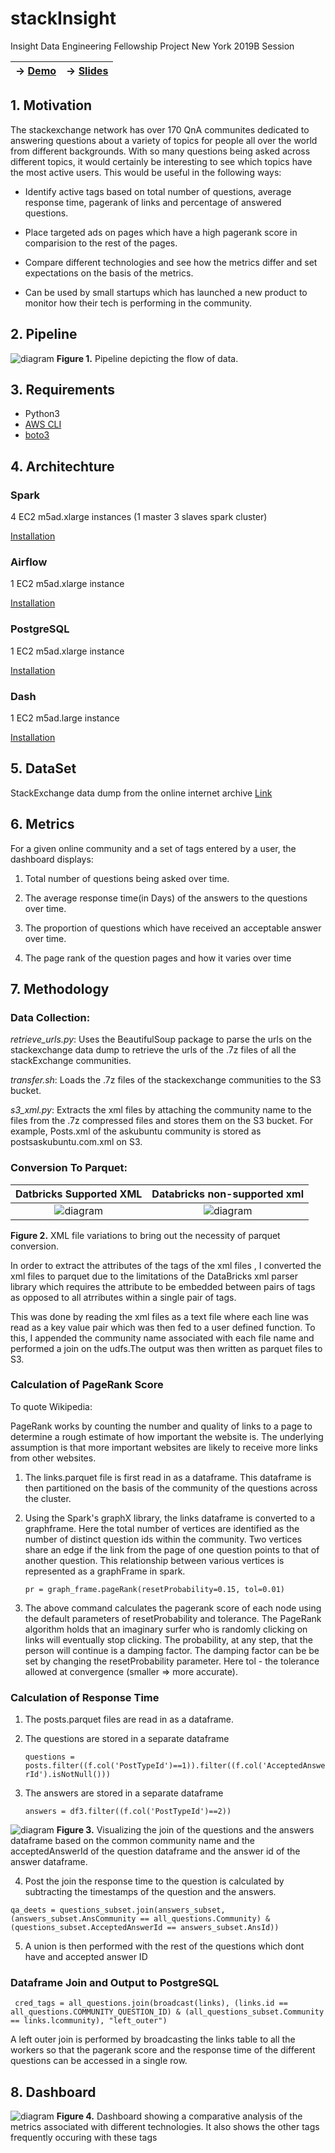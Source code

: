 # stackInsight

Insight Data Engineering Fellowship Project New York 2019B Session

| ->  [Demo](https://www.datalit.info)        |                ->  [Slides](https://docs.google.com/presentation/d/1Vxph2p5KekOKe9e2O7LTa55-IDVIYwcrO0I3Z2CUGKI/edit?usp=sharing)           |
| ------------- |:-------------:|


## 1. Motivation
The stackexchange network has over 170 QnA communites dedicated to answering questions about a variety of topics for people all over the world from different backgrounds. With so many questions being asked across different topics, it would certainly be interesting to see which topics have the most active users.
This would be useful in the following ways:
* Identify active tags based on total number of questions, average response time, pagerank of links and percentage of answered questions.

* Place targeted ads on pages which have a high pagerank score in comparision to the rest of the pages.

* Compare different technologies and see how the metrics differ and set expectations on the basis of the metrics.

* Can be used by small startups which has launched a new product to monitor how their tech is performing in the community.


## 2. Pipeline
![diagram](fig/pipeline.png)
__Figure 1.__ Pipeline depicting the flow of data.

## 3. Requirements
- Python3
- [AWS CLI](https://aws.amazon.com/cli/)
- [boto3](https://boto3.amazonaws.com/v1/documentation/api/latest/guide/quickstart.html#installation)

## 4. Architechture

### Spark

4 EC2 m5ad.xlarge instances (1 master 3 slaves spark cluster)

[Installation](https://blog.insightdatascience.com/simply-install-spark-cluster-mode-341843a52b88)

### Airflow

1 EC2 m5ad.xlarge instance

[Installation](https://blog.insightdatascience.com/scheduling-spark-jobs-with-airflow-4c66f3144660)

### PostgreSQL

1 EC2 m5ad.xlarge instance

[Installation](https://blog.insightdatascience.com/simply-install-postgresql-58c1e4ebf252)

### Dash
1 EC2 m5ad.large instance

[Installation](https://dash.plot.ly/installation)

## 5. DataSet
StackExchange data dump from the online internet archive [Link](https://archive.org/download/stackexchange) 

## 6. Metrics
For a given online community and a set of tags entered by a user, the dashboard displays:
1. Total number of questions being asked over time.

2. The average response time(in Days) of the answers to the questions over time.

3. The proportion of questions which have received an acceptable answer over time.

4. The page rank of the question pages and how it varies over time

## 7. Methodology

### Data Collection:

_retrieve_urls.py_: Uses the BeautifulSoup package to parse the urls on the stackexchange data dump to retrieve the urls of the .7z files of all the stackExchange communities.

_transfer.sh_: Loads the .7z files of the stackexchange communities to the S3 bucket.

_s3_xml.py_: Extracts the xml files by attaching the community name to the files from the .7z compressed files and stores them on the S3 bucket.
For example, Posts.xml of the askubuntu community is stored as postsaskubuntu.com.xml on S3.


### Conversion To Parquet:

 
Datbricks Supported XML    | Databricks non-supported xml
:-------------------------:|:-------------------------:
![diagram](fig/xml_parse.png)  |  ![diagram](fig/se_xml.png)


__Figure 2.__ XML file variations to bring out the necessity of parquet conversion.

In order to extract the attributes of the tags of the xml files , I converted the xml files to parquet due to the limitations of the DataBricks xml parser library which requires the attribute to be embedded between pairs of tags as opposed to all atrributes within a single pair of tags. 


This was done by reading the xml files as a text file where each line was read as a key value pair which was then fed to a user defined function. To this, I appended the community name associated with each file name and performed a join on the udfs.The output was then written as parquet files to S3.

### Calculation of PageRank Score

To quote Wikipedia:

PageRank works by counting the number and quality of links to a page to determine a rough estimate of how important the website is. The underlying assumption is that more important websites are likely to receive more links from other websites.

1. The links.parquet file is first read in as a dataframe. This dataframe is then partitioned on the basis of the community of the questions across the cluster. 
2. Using the Spark's graphX library, the links dataframe is converted to a graphframe. Here the total number of vertices are identified as the number of distinct question ids within the community. Two vertices share an edge if the link from the page of one question points to that of another question. This relationship between various vertices is represented as a graphFrame in spark.

   `pr = graph_frame.pageRank(resetProbability=0.15, tol=0.01)`

3. The above command calculates the pagerank score of each node using the default parameters of resetProbability and tolerance.
The PageRank algorithm holds that an imaginary surfer who is randomly clicking on links will eventually stop clicking. The probability, at any step, that the person will continue is a damping factor. The damping factor can be be set by changing the resetProbability parameter. Here tol - the tolerance allowed at convergence (smaller => more accurate).


### Calculation of Response Time



1. The posts.parquet files are read in as a dataframe.

2. The questions are stored in a separate dataframe

   `questions = posts.filter((f.col('PostTypeId')==1)).filter((f.col('AcceptedAnswerId').isNotNull()))`

3. The answers are stored in a separate dataframe

   `answers = df3.filter((f.col('PostTypeId')==2))`
  
![diagram](fig/rt.png)
__Figure 3.__ Visualizing the join of the questions and the answers dataframe based on the common community name and the acceptedAnswerId of the question dataframe and the answer id of the answer dataframe.

4. Post the join the response time to the question is calculated by subtracting the timestamps of the question and the answers.

  `qa_deets = questions_subset.join(answers_subset,(answers_subset.AnsCommunity == all_questions.Community) & (questions_subset.AcceptedAnswerId == answers_subset.AnsId))`

5. A union is then performed with the rest of the questions which dont have and accepted answer ID
 
### Dataframe Join and Output to PostgreSQL

 ` cred_tags = all_questions.join(broadcast(links), (links.id == all_questions.COMMUNITY_QUESTION_ID) & (all_questions_subset.Community == links.lcommunity), "left_outer")`

A left outer join is performed by broadcasting the links table to all the workers so that the pagerank score and the response time of the different questions can be accessed in a single row.


## 8. Dashboard
![diagram](fig/db_rec.png)
__Figure 4.__ Dashboard showing a comparative analysis of the metrics associated with different technologies. It also shows the other tags frequently occuring with these tags
